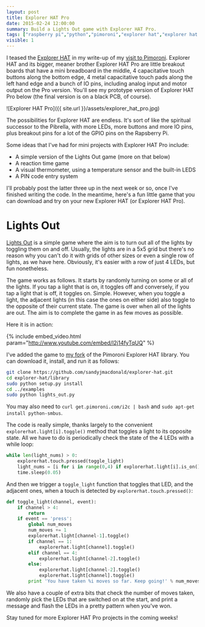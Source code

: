 ```yaml
---
layout: post
title: Explorer HAT Pro
date: 2015-02-24 12:00:00
summary: Build a Lights Out game with Explorer HAT Pro.
tags: ["raspberry pi","python","pimoroni","explorer hat","explorer hat pro","tutorial"]
visible: 1
---
```


I teased the [Explorer HAT](http://shop.pimoroni.com/products/explorer-hat)
in my write-up of my
[visit to Pimoroni](http://sandyjmacdonald.github.io/2015/02/19/a-visit-to-pimoroni/).
Explorer HAT and its bigger, meaner brother Explorer HAT Pro are little breakout
boards that have a mini breadboard in the middle, 4 capacitative touch buttons along
the bottom edge, 4 metal capacitative touch pads along the left hand edge and a bunch
of IO pins, including analog input and motor output on the Pro version. You'll see my
prototype version of Explorer HAT Pro below (the final version is on a black PCB, of course).

![Explorer HAT Pro]({{ site.url }}/assets/explorer_hat_pro.jpg)

The possibilities for Explorer HAT are endless. It's sort of like the spiritual
successor to the Pibrella, with more LEDs, more buttons and more IO pins, plus breakout
pins for a lot of the GPIO pins on the Rapsberry Pi.

Some ideas that I've had for mini projects with Explorer HAT Pro include:

* A simple version of the Lights Out game (more on that below)
* A reaction time game
* A visual thermometer, using a temperature sensor and the built-in LEDS
* A PIN code entry system

I'll probably post the latter three up in the next week or so, once I've finished
writing the code. In the meantime, here's a fun little game that you can download
and try on your new Explorer HAT (or Explorer HAT Pro).

# Lights Out

[Lights Out](https://en.wikipedia.org/wiki/Lights_Out_(game)) is a simple game where
the aim is to turn out all of the lights by
toggling them on and off. Usually, the lights are in a 5x5 grid but there's no
reason why you can't do it with grids of other sizes or even a single row of lights,
as we have here. Obviously, it's easier with a row of just 4 LEDs, but fun nonetheless.

The game works as follows. It starts by randomly turning on some or all of the lights.
If you tap a light that is on, it toggles off and conversely, if you tap a light
that is off, it toggles on. Simple. However, when you toggle a light, the adjacent lights
(in this case the ones on either side) also toggle to the opposite of
their current state. The game is over when all of the lights are out. The aim is to
complete the game in as few moves as possible.

Here it is in action:

{% include embed_video.html param="http://www.youtube.com/embed/l2j14fyTqUQ" %}

I've added the game to [my fork](https://github.com/sandyjmacdonald/explorer-hat) of
the Pimoroni Explorer HAT library. You can download it, install, and run it as follows:

```bash
git clone https://github.com/sandyjmacdonald/explorer-hat.git
cd explorer-hat/library
sudo python setup.py install
cd ../examples
sudo python lights_out.py
```

You may also need to `curl get.pimoroni.com/i2c | bash` and
`sudo apt-get install python-smbus`.

The code is really simple, thanks largely to the convenient `explorerhat.light[i].toggle()`
method that toggles a light to its opposite state. All we have to do is periodically check
the state of the 4 LEDs with a while loop:

```python
while len(light_nums) > 0:
	explorerhat.touch.pressed(toggle_light)
	light_nums = [i for i in range(0,4) if explorerhat.light[i].is_on()]
	time.sleep(0.05)
```

And then we trigger a `toggle_light` function that toggles that LED, and the adjacent ones,
when a touch is detected by `explorerhat.touch.pressed()`:

```python
def toggle_light(channel, event):
	if channel > 4:
		return
	if event == 'press':
		global num_moves
		num_moves += 1
		explorerhat.light[channel-1].toggle()
		if channel == 1:
			explorerhat.light[channel].toggle()
		elif channel == 4:
			explorerhat.light[channel-2].toggle()
		else:
			explorerhat.light[channel-2].toggle()
			explorerhat.light[channel].toggle()
		print 'You have taken %i moves so far. Keep going!' % num_moves
```

We also have a couple of extra bits that check the number of moves taken, randomly
pick the LEDs that are switched on at the start, and print a message and flash the
LEDs in a pretty pattern when you've won.

Stay tuned for more Explorer HAT Pro projects in the coming weeks!
